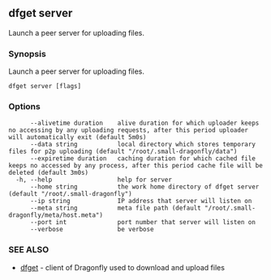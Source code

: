 ## dfget server

Launch a peer server for uploading files.

### Synopsis

Launch a peer server for uploading files.

```
dfget server [flags]
```

### Options

```
      --alivetime duration    alive duration for which uploader keeps no accessing by any uploading requests, after this period uploader will automatically exit (default 5m0s)
      --data string           local directory which stores temporary files for p2p uploading (default "/root/.small-dragonfly/data")
      --expiretime duration   caching duration for which cached file keeps no accessed by any process, after this period cache file will be deleted (default 3m0s)
  -h, --help                  help for server
      --home string           the work home directory of dfget server (default "/root/.small-dragonfly")
      --ip string             IP address that server will listen on
      --meta string           meta file path (default "/root/.small-dragonfly/meta/host.meta")
      --port int              port number that server will listen on
      --verbose               be verbose
```

### SEE ALSO

* [dfget](dfget.md)	 - client of Dragonfly used to download and upload files

